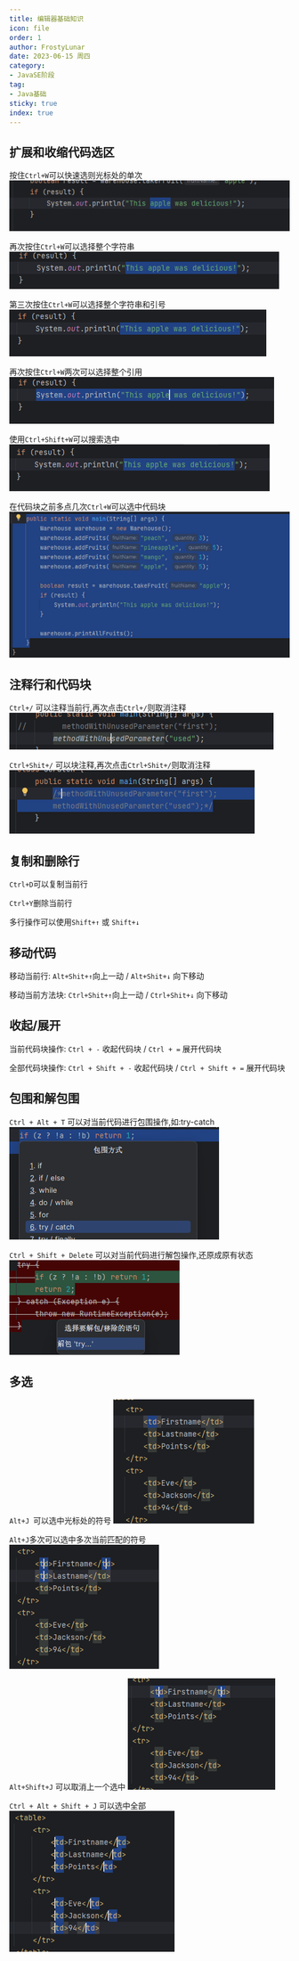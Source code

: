 ```yaml
---
title: 编辑器基础知识
icon: file
order: 1
author: FrostyLunar
date: 2023-06-15 周四
category:
- JavaSE阶段
tag:
- Java基础
sticky: true
index: true
---
```



## 扩展和收缩代码选区

按住`Ctrl+W`可以快速选则光标处的单次
![](./assets/image-20230421112309434.png)

再次按住`Ctrl+W`可以选择整个字符串
![](./assets/image-20230421112329136.png)

第三次按住`Ctrl+W`可以选择整个字符串和引号
![](./assets/image-20230421112354733.png)

再次按住`Ctrl+W`两次可以选择整个引用
![](./assets/image-20230421112423227.png)

使用`Ctrl+Shift+W`可以搜索选中
![](./assets/image-20230421112547292.png)

在代码块之前多点几次`Ctrl+W`可以选中代码块
![](./assets/image-20230421112642263.png)

## 注释行和代码块

`Ctrl+/` 可以注释当前行,再次点击`Ctrl+/`则取消注释
![](./assets/image-20230421112856112.png)

`Ctrl+Shit+/` 可以块注释,再次点击`Ctrl+Shit+/`则取消注释
![](./assets/image-20230421112925570.png)

## 复制和删除行

`Ctrl+D`可以复制当前行

`Ctrl+Y`删除当前行

多行操作可以使用`Shift+↑` 或 `Shift+↓`

## 移动代码

移动当前行: `Alt+Shit+↑`向上一动  /  `Alt+Shit+↓` 向下移动

移动当前方法块: `Ctrl+Shit+↑`向上一动  /  `Ctrl+Shit+↓` 向下移动

## 收起/展开

当前代码块操作: `Ctrl + -` 收起代码块   /   `Ctrl + =` 展开代码块

全部代码块操作: `Ctrl + Shift + -` 收起代码块   /   `Ctrl + Shift + =` 展开代码块

## 包围和解包围

`Ctrl + Alt + T` 可以对当前代码进行包围操作,如:try-catch
![](./assets/image-20230421113549540.png)

`Ctrl + Shift + Delete` 可以对当前代码进行解包操作,还原成原有状态
![](./assets/image-20230421113614076.png)

## 多选

`Alt+J `可以选中光标处的符号
![](./assets/image-20230421113818794.png)


`Alt+J`多次可以选中多次当前匹配的符号
![](./assets/image-20230421113832612.png)

`Alt+Shift+J` 可以取消上一个选中
![](./assets/image-20230421113810951.png)

`Ctrl + Alt + Shift + J` 可以选中全部
![](./assets/image-20230421113935055.png)